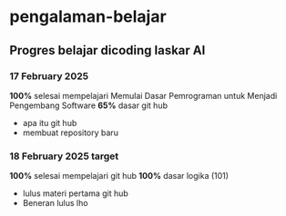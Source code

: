 # pengalaman-belajar
Progres belajar dicoding laskar AI
--
### 17 February 2025
**100%** selesai mempelajari Memulai Dasar Pemrograman untuk Menjadi Pengembang Software
**65%** dasar git hub
- apa itu git hub
- membuat repository baru

### 18 February 2025 target 
**100%** selesai mempelajari git hub
**100%** dasar logika (101)
- lulus materi pertama git hub
- Beneran lulus lho
